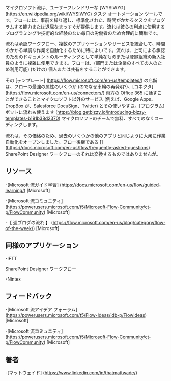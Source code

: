 

マイクロソフト流は、ユーザーフレンドリーな [WYSIWYG] (https://en.wikipedia.org/wiki/WYSIWYG) タスク オートメーション ツールです。フローには、事前を繰り返し、標準化された、時間がかかるタスクをプログラムする能力または退屈なまっすぐが提供します。流れは彼らの利点に使用するプログラミングや技術的な経験のない毎日の労働者のため合理的に簡単です。

流れは承認ワークフロー、複数のアプリケーションやサービスを統合して、時間のかかる単調な作業を自動化するために特によいです。流れは、上司による承認のためのドキュメントのルーティングとして単純なものまたは登録組織の新入社員のように複雑に使用できます。フローは、(部門または企業のすべての人のため利用可能) (だけの) 個人または共有をすることができます。

その [テンプレート] (https://flow.microsoft.com/en-us/templates/) の店舗は、フローの最強の属性のいくつか (のでなぜ車輪の再発明?)、[コネクタ] (https://flow.microsoft.com/en-us/connectors/) 両方の Office 365 に話すことができることとマイクロソフト以外のサービス (例えば、Google Apps、DropBox が、Salesforce DocuSign、Twitter) とその使いやすさ。[プログラム] ボットに流れも使えます (https://blog.getbizzy.io/introducing-bizzy-templates-b191b38d2370) マイクロソフトのチームで無料、すべてのなくコーディングします。

流れは、その価格のため、過去のいくつかの他のアプリと同じように大衆に作業自動化をオープンしました。フロー後継である [] (https://docs.microsoft.com/en-us/flow/frequently-asked-questions) SharePoint Designer ワークフローのそれは交換するものではありませんが。

リソース
---------

-[Microsoft 流ガイド学習] (https://docs.microsoft.com/en-us/flow/guided-learning/)
\[Microsoft\]

-[Microsoft 流コミュニティ] (https://powerusers.microsoft.com/t5/Microsoft-Flow-Community/ct-p/FlowCommunity)
\[Microsoft\]

-【 週ブログの流れ 】 (https://flow.microsoft.com/en-us/blog/category/flow-of-the-week/)
\[Microsoft\]

同様のアプリケーション
--------------------

-IFTT

SharePoint Designer ワークフロー

-Nintex

フィードバック
--------------------

-[Microsoft 流アイデア フォーラム] (https://powerusers.microsoft.com/t5/Flow-Ideas/idb-p/FlowIdeas)
\[Microsoft\]

-[Microsoft 流コミュニティ] (https://powerusers.microsoft.com/t5/Microsoft-Flow-Community/ct-p/FlowCommunity)
\[Microsoft\]

著者
---------

-[マットウェイド] (https://www.linkedin.com/in/thatmattwade/)


